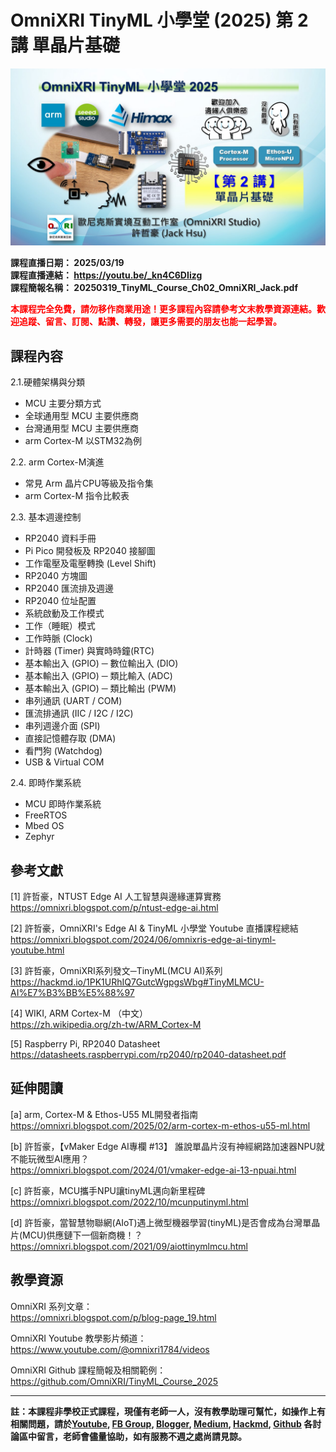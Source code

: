 # OmniXRI TinyML 小學堂 (2025)  第 2 講 單晶片基礎   

![](https://raw.githubusercontent.com/OmniXRI/TinyML_Course_2025/refs/heads/main/images/2025_TinyML%E5%B0%8F%E5%AD%B8%E5%A0%82%E8%AA%B2%E7%A8%8B%E7%9B%B4%E6%92%AD%E5%9C%96%E7%A4%BA_Ch2.JPG)

**課程直播日期： 2025/03/19**  
**課程直播連結： https://youtu.be/_kn4C6DIizg**   
**課程簡報名稱： 20250319_TinyML_Course_Ch02_OmniXRI_Jack.pdf**   

<span style="color:#FF0000;">**本課程完全免費，請勿移作商業用途！更多課程內容請參考文末教學資源連結。歡迎追蹤、留言、訂閱、點讚、轉發，讓更多需要的朋友也能一起學習。**</span>  

## 課程內容

2.1.硬體架構與分類  
* MCU 主要分類方式  
* 全球通用型 MCU 主要供應商  
* 台灣通用型 MCU 主要供應商  
* arm Cortex-M 以STM32為例  

2.2. arm Cortex-M演進  
* 常見 Arm 晶片CPU等級及指令集  
* arm Cortex-M 指令比較表

2.3. 基本週邊控制  
* RP2040 資料手冊  
* Pi Pico 開發板及 RP2040 接腳圖  
* 工作電壓及電壓轉換 (Level Shift)  
* RP2040 方塊圖  
* RP2040 匯流排及週邊  
* RP2040 位址配置  
* 系統啟動及工作模式  
* 工作（睡眠）模式  
* 工作時脈 (Clock)   
* 計時器 (Timer) 與實時時鐘(RTC)  
* 基本輸出入 (GPIO) ─ 數位輸出入 (DIO)  
* 基本輸出入 (GPIO) ─ 類比輸入 (ADC)  
* 基本輸出入 (GPIO) ─ 類比輸出 (PWM)  
* 串列通訊 (UART / COM)  
* 匯流排通訊 (IIC / I2C / I2C)  
* 串列週邊介面 (SPI)  
* 直接記憶體存取 (DMA)  
* 看門狗 (Watchdog)  
* USB & Virtual COM  

2.4. 即時作業系統  
* MCU 即時作業系統  
* FreeRTOS  
* Mbed OS  
* Zephyr  

## 參考文獻

[1] 許哲豪，NTUST Edge AI 人工智慧與邊緣運算實務  
https://omnixri.blogspot.com/p/ntust-edge-ai.html  

[2] 許哲豪，OmniXRI's Edge AI & TinyML 小學堂 Youtube 直播課程總結  
https://omnixri.blogspot.com/2024/06/omnixris-edge-ai-tinyml-youtube.html  

[3] 許哲豪，OmniXRI系列發文─TinyML(MCU AI)系列  
https://hackmd.io/1PK1URhIQ7GutcWgpgsWbg#TinyMLMCU-AI%E7%B3%BB%E5%88%97  

[4] WIKI, ARM Cortex-M （中文）  
https://zh.wikipedia.org/zh-tw/ARM_Cortex-M  
 
[5] Raspberry Pi, RP2040 Datasheet  
https://datasheets.raspberrypi.com/rp2040/rp2040-datasheet.pdf  

## 延伸閱讀

[a] arm, Cortex-M & Ethos-U55 ML開發者指南  
https://omnixri.blogspot.com/2025/02/arm-cortex-m-ethos-u55-ml.html  

[b] 許哲豪，【vMaker Edge AI專欄 #13】 誰說單晶片沒有神經網路加速器NPU就不能玩微型AI應用？  
https://omnixri.blogspot.com/2024/01/vmaker-edge-ai-13-npuai.html  

[c] 許哲豪，MCU攜手NPU讓tinyML邁向新里程碑  
https://omnixri.blogspot.com/2022/10/mcunputinyml.html  

[d] 許哲豪，當智慧物聯網(AIoT)遇上微型機器學習(tinyML)是否會成為台灣單晶片(MCU)供應鏈下一個新商機！？  
https://omnixri.blogspot.com/2021/09/aiottinymlmcu.html  

## 教學資源

OmniXRI 系列文章：  
https://omnixri.blogspot.com/p/blog-page_19.html  

OmniXRI Youtube 教學影片頻道：  
https://www.youtube.com/@omnixri1784/videos  

OmniXRI Github 課程簡報及相關範例：  
https://github.com/OmniXRI/TinyML_Course_2025

---
**註：本課程非學校正式課程，現僅有老師一人，沒有教學助理可幫忙，如操作上有相關問題，請於[Youtube](https://www.youtube.com/@omnixri1784/featured), [FB Group](https://www.facebook.com/groups/edgeaitw), [Blogger](https://omnixri.blogspot.com/), [Medium](https://omnixri.medium.com/), [Hackmd](https://hackmd.io/@OmniXRI-Jack), [Github](https://github.com/OmniXRI) 各討論區中留言，老師會儘量協助，如有服務不週之處尚請見諒。**

